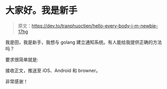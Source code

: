 # 大家好。我是新手

> 原文：<https://dev.to/tranphuoctien/hello-every-body-i-m-newbie-17hg>

我是田，我是新手，我想与 golang 建立通知系统。有人能给我提供正确的方法吗？

要求很简单就是:

接收正文，推送至 iOS、Android 和 browner。

非常感谢！